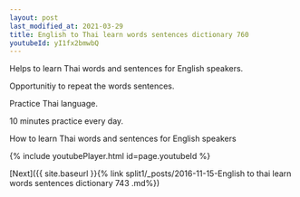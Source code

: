 ```yaml
---
layout: post
last_modified_at: 2021-03-29
title: English to Thai learn words sentences dictionary 760 
youtubeId: yI1fx2bmwbQ
---
```

 
 
Helps to learn Thai words and sentences for English speakers.

Opportunitiy to repeat the words sentences. 

Practice Thai language. 
 
10 minutes practice every day. 
 
How to learn Thai words and sentences for English speakers 
 
{% include youtubePlayer.html id=page.youtubeId %}
 
 
[Next]({{ site.baseurl }}{% link  split1/_posts/2016-11-15-English to thai learn words sentences dictionary 743 .md%})
 
